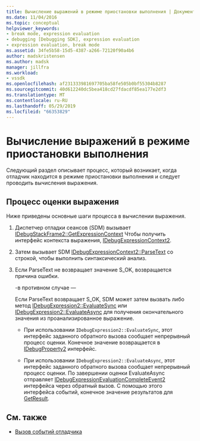 ```yaml
---
title: Вычисление выражений в режиме приостановки выполнения | Документация Майкрософт
ms.date: 11/04/2016
ms.topic: conceptual
helpviewer_keywords:
- break mode, expression evaluation
- debugging [Debugging SDK], expression evaluation
- expression evaluation, break mode
ms.assetid: 34fe5b58-15d5-4387-a266-72120f90a4b6
author: madskristensen
ms.author: madsk
manager: jillfra
ms.workload:
- vssdk
ms.openlocfilehash: af231333981697705ba58fe505b0bf55304b8287
ms.sourcegitcommit: 40d612240dc5bea418cd27fdacdf85ea177e2df3
ms.translationtype: MT
ms.contentlocale: ru-RU
ms.lasthandoff: 05/29/2019
ms.locfileid: "66353829"
---
```

# <a name="expression-evaluation-in-break-mode"></a>Вычисление выражений в режиме приостановки выполнения
Следующий раздел описывает процесс, который возникает, когда отладчик находится в режиме приостановки выполнения и следует проводить вычисления выражения.

## <a name="expression-evaluation-process"></a>Процесс оценки выражения
 Ниже приведены основные шаги процесса в вычислении выражения.

1. Диспетчер отладки сеансов (SDM) вызывает [IDebugStackFrame2::GetExpressionContext](../../extensibility/debugger/reference/idebugstackframe2-getexpressioncontext.md) Чтобы получить интерфейс контекста выражения, [IDebugExpressionContext2](../../extensibility/debugger/reference/idebugexpressioncontext2.md).

2. Затем вызывает SDM [IDebugExpressionContext2::ParseText](../../extensibility/debugger/reference/idebugexpressioncontext2-parsetext.md) со строкой, чтобы выполнить синтаксический анализ.

3. Если ParseText не возвращает значение S_OK, возвращается причина ошибки.

     -в противном случае —

     Если ParseText возвращает S_OK, SDM может затем вызвать либо метод [IDebugExpression2::EvaluateSync](../../extensibility/debugger/reference/idebugexpression2-evaluatesync.md) или [IDebugExpression2::EvaluateAsync](../../extensibility/debugger/reference/idebugexpression2-evaluateasync.md) для получения окончательного значения из проанализированное выражение.

    - При использовании `IDebugExpression2::EvaluateSync`, этот интерфейс заданного обратного вызова сообщает непрерывный процесс оценки. Конечное значение возвращается в [IDebugProperty2](../../extensibility/debugger/reference/idebugproperty2.md) интерфейс.

    - При использовании `IDebugExpression2::EvaluateAsync`, этот интерфейс заданного обратного вызова сообщает непрерывный процесс оценки. По завершении оценки EvaluateAsync отправляет [IDebugExpressionEvaluationCompleteEvent2](../../extensibility/debugger/reference/idebugexpressionevaluationcompleteevent2.md) интерфейса через обратный вызов. С помощью этого интерфейса событий, конечное значение результатов для [GetResult](../../extensibility/debugger/reference/idebugexpressionevaluationcompleteevent2-getresult.md).

## <a name="see-also"></a>См. также
- [Вызов событий отладчика](../../extensibility/debugger/calling-debugger-events.md)